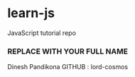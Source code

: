 # learn-js
JavaScript tutorial repo

### REPLACE WITH YOUR FULL NAME

Dinesh Pandikona
GITHUB : lord-cosmos